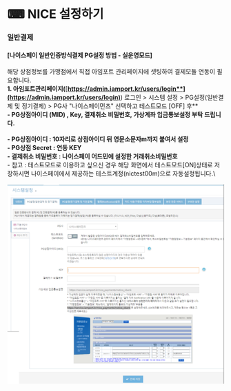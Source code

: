 # ⌨ NICE 설정하기

### 일반결제

#### **\[나이스페이 일반인증방식결제 PG설정 방법 - 실운영모드]**

해당 상점정보를 가맹점에서 직접 아임포트 관리페이지에 셋팅하여 결제모듈 연동이 필요합니다.\
**1. 아임포트관리페이지(**[**https://admin.iamport.kr/users/login**](https://admin.iamport.kr/users/login)**) 로그인 > 시스템 설정 > PG설정(일반결제 및 정기결제) > PG사 "나이스페이먼츠" 선택하고 테스트모드 \[OFF] 후**\
**- PG상점아이디 (MID) , Key, 결제취소 비밀번호, 가상계좌 입금통보설정 부탁 드립니다.**\
\
**- PG상점아이디 : 10자리로 상점아이디 뒤 영문소문자m까지 붙여서 설정**\
**- PG상점 Secret : 연동 KEY**\
**- 결제취소 비밀번호 : 나이스페이 어드민에 설정한 거래취소비밀번호**\
\- 참고 : 테스트모드로 이용하고 싶으신 경우 해당 화면에서 테스트모드\[ON]상태로 저장하시면 나이스페이에서 제공하는 테스트계정(nictest00m)으로 자동설정됩니다.\\

![](<../../../.gitbook/assets/image (11) (1).png>)
